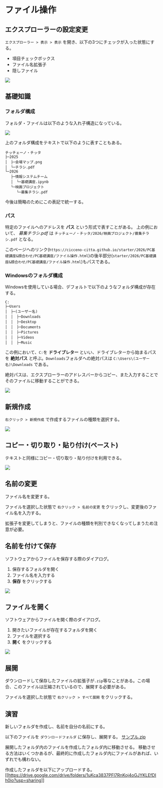 # ファイル操作

## エクスプローラーの設定変更

`エクスプローラー > 表示 > 表示` を開き、以下の3つにチェックが入った状態にする。

- 項目チェックボックス
- ファイル名拡張子
- 隠しファイル

![](attachments/Pasted%20image%2020250905011225.png)

## 基礎知識

### フォルダ構成

フォルダ・ファイルは以下のような入れ子構造になっている。

![](attachments/チッチェーノ・チッタ.jpg)

上のフォルダ構成をテキストで以下のように表すこともある。

```
チッチェーノ・チッタ
├─2025
│　├─会場マップ.png
│　└─チラシ.pdf
└─2026
 　├─情報システムチーム
 　│　└─基礎講座.ipynb
 　└─映画プロジェクト
 　 　└─募集チラシ.pdf
```

今後は簡略のためにこの表記で統一する。

### パス

特定のファイルへのアドレスを **パス** という形式で表すことがある。
上の例において、 *募集チラシ.pdf* は `チッチェーノ・チッタ/2026/映画プロジェクト/募集チラシ.pdf` となる。

このページへのリンク(`https://cicceno-citta.github.io/starter/2026/PC基礎講座&顔合わせ/PC基礎講座/ファイル操作.html`)の後半部分(`starter/2026/PC基礎講座&顔合わせ/PC基礎講座/ファイル操作.html`)もパスである。

### Windowsのフォルダ構成

Windowsを使用している場合、デフォルトで以下のようなフォルダ構成が存在する。

```
C:
├─Users
│　├─(ユーザー名)
│　│　├─Downloads
│　│　├─Desktop
│　│　├─Documents
│　│　├─Pictures
│　│　├─Videos
│　│　├─Music
```

この例において、`C:`を **ドライブレター** といい、ドライブレターから始まるパスを **絶対パス** と呼ぶ。`Downloads`フォルダへの絶対パスは `C:\Users\(ユーザー名)\Downloads` である。

絶対パスは、エクスプローラーのアドレスバーからコピー、また入力することでそのファイルに移動することができる。

![](attachments/Pasted%20image%2020250905020129.png)

## 新規作成

`右クリック > 新規作成` で作成するファイルの種類を選択する。

![](attachments/Pasted%20image%2020250905171741.png)

## コピー・切り取り・貼り付け(ペースト)

テキストと同様にコピー・切り取り・貼り付けを利用できる。

![](attachments/Pasted%20image%2020250905022045.png)

## 名前の変更

ファイル名を変更する。

ファイルを選択した状態で `右クリック > 名前の変更` をクリックし、変更後のファイル名を入力する。

拡張子を変更してしまうと、ファイルの種類を判別できなくなってしまうため注意が必要。

## 名前を付けて保存

ソフトウェアからファイルを保存する際のダイアログ。

1. 保存するフォルダを開く
2. ファイル名を入力する
3. **保存** をクリックする

![](attachments/Pasted%20image%2020250905022808.png)

## ファイルを開く

ソフトウェアからファイルを開く際のダイアログ。

1. 開きたいファイルが存在するフォルダを開く
2. ファイルを選択する
3. **開く** をクリックする

![](attachments/Pasted%20image%2020250905023113.png)

## 展開

ダウンロードして保存したファイルの拡張子が`.zip`等なことがある。この場合、このファイルは圧縮されているので、展開する必要がある。

ファイルを選択した状態で `右クリック > すべて展開` をクリックする。

## 演習

新しいフォルダを作成し、名前を自分の名前にする。

以下のファイルを `ダウンロードフォルダ` に保存し、展開する。
[サンプル.zip](attachments/サンプル.zip)

展開したフォルダ内のファイルを作成したフォルダ内に移動させる。
移動させる方法はいくつかあるが、最終的に作成したフォルダ内にファイルがあれば、いずれでも構わない。

作成したフォルダを以下にアップロードする。
[[https://drive.google.com/drive/folders/1uKca3837PFl7RnKoj4oGJYKLEfDIh0io?usp=sharing]]